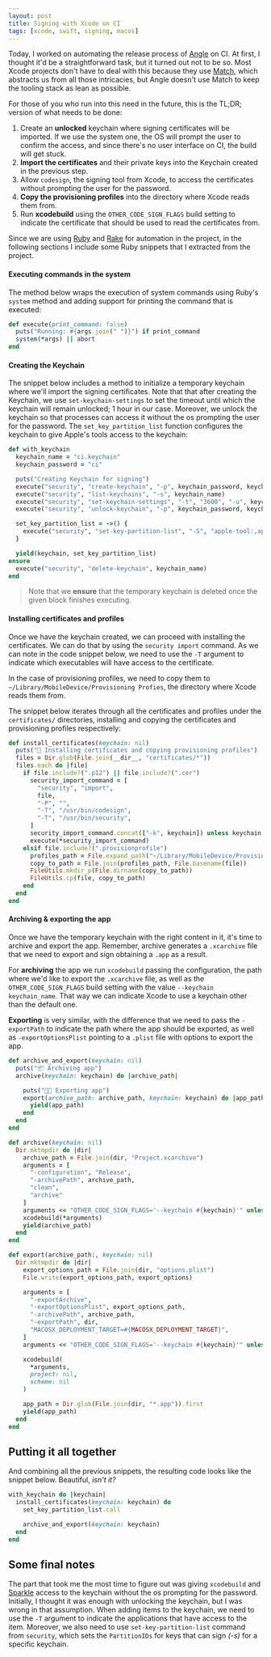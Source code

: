 ```yaml
---
layout: post
title: Signing with Xcode on CI
tags: [xcode, swift, signing, macos]
---
```


Today,
I worked on automating the release process of [Angle](https://angle.dev) on CI.
At first,
I thought it'd be a straightforward task,
but it turned out not to be so.
Most Xcode projects don't have to deal with this because they use [Match](https://fastlane.tools),
which abstracts us from all those intricacies,
but Angle doesn't use Match to keep the tooling stack as lean as possible.

For those of you who run into this need in the future, this is the TL;DR; version of what needs to be done:

1. Create an **unlocked** keychain where signing certificates will be imported.
   If we use the system one,
   the OS will prompt the user to confirm the access,
   and since there's no user interface on CI,
   the build will get stuck.
2. **Import the certificates** and their private keys into the Keychain created in the previous step.
3. Allow `codesign`,
   the signing tool from Xcode,
   to access the certificates without prompting the user for the password.
4. **Copy the provisioning profiles** into the directory where Xcode reads them from.
5. Run **xcodebuild** using the `OTHER_CODE_SIGN_FLAGS` build setting to indicate the certificate that should be used to read the certificates from.

Since we are using [Ruby](https://www.ruby-lang.org/en/) and [Rake](https://github.com/ruby/rake) for automation in the project,
in the following sections I include some Ruby snippets that I extracted from the project.

#### Executing commands in the system

The method below wraps the execution of system commands using Ruby's `system` method and adding support for printing the command that is executed:

```ruby
def execute(print_command: false)
  puts("Running: #{args.join(" ")}") if print_command
  system(*args) || abort
end
```

#### Creating the Keychain

The snippet below includes a method to initialize a temporary keychain where we'll import the signing certificates.
Note that that after creating the Keychain,
we use `set-keychain-settings` to set the timeout until which the keychain will remain unlocked; 1 hour in our case.
Moreover,
we unlock the keychain so that processes can access it without the os prompting the user for the password.
The `set_key_partition_list` function configures the keychain to give Apple's tools access to the keychain:

```rb
def with_keychain
  keychain_name = "ci.keychain"
  keychain_password = "ci"

  puts("Creating Keychain for signing")
  execute("security", "create-keychain", "-p", keychain_password, keychain_name)
  execute("security", "list-keychains", "-s", keychain_name)
  execute("security", "set-keychain-settings", "-t", "3600", "-u", keychain_name)
  execute("security", "unlock-keychain", "-p", keychain_password, keychain_name)

  set_key_partition_list = ->() {
    execute("security", "set-key-partition-list", "-S", "apple-tool:,apple:,codesign:", "-s", "-k", keychain_password, keychain_name)
  }

  yield(keychain, set_key_partition_list)
ensure
  execute("security", "delete-keychain", keychain_name)
end
```

> Note that we **ensure** that the temporary keychain is deleted once the given block finishes executing.

#### Installing certificates and profiles

Once we have the keychain created,
we can proceed with installing the certificates.
We can do that by using the `security import` command.
As we can note in the code snippet below,
we need to use the `-T` argument to indicate which executables will have access to the certificate.

In the case of provisioning profiles,
we need to copy them to `~/Library/MobileDevice/Provisioning Profies`,
the directory where Xcode reads them from.

The snippet below iterates through all the certificates and profiles under the `certificates/` directories,
installing and copying the certificates and provisioning profiles respectively:

```rb
def install_certificates(keychain: nil)
  puts("🔑 Installing certificates and copying provisioning profiles")
  files = Dir.glob(File.join(__dir__, "certificates/*"))
  files.each do |file|
    if file.include?(".p12") || file.include?(".cer")
      security_import_command = [
        "security", "import",
        file,
        "-P", "",
        "-T", "/usr/bin/codesign",
        "-T", "/usr/bin/security",
      ]
      security_import_command.concat(["-k", keychain]) unless keychain.nil?
      execute(*security_import_command)
    elsif file.include?(".provisionprofile")
      profiles_path = File.expand_path("~/Library/MobileDevice/Provisioning\ Profiles")
      copy_to_path = File.join(profiles_path, File.basename(file))
      FileUtils.mkdir_p(File.dirname(copy_to_path))
      FileUtils.cp(file, copy_to_path)
    end
  end
end
```

#### Archiving & exporting the app

Once we have the temporary keychain with the right content in it,
it's time to archive and export the app.
Remember,
archive generates a `.xcarchive` file that we need to export and sign obtaining a `.app` as a result.

For **archiving** the app we run `xcodebuild` passing the configuration,
the path where we'd like to export the `.xcarchive` file,
as well as the `OTHER_CODE_SIGN_FLAGS` build setting with the value `--keychain keychain_name`.
That way we can indicate Xcode to use a keychain other than the default one.

**Exporting** is very similar,
with the difference that we need to pass the `-exportPath` to indicate the path where the app should be exported,
as well as `-exportOptionsPlist` pointing to a `.plist` file with options to export the app.

```ruby
def archive_and_export(keychain: nil)
  puts("📦 Archiving app")
  archive(keychain: keychain) do |archive_path|

    puts("👩‍💻 Exporting app")
    export(archive_path: archive_path, keychain: keychain) do |app_path|
      yield(app_path)
    end
  end
end

def archive(keychain: nil)
  Dir.mktmpdir do |dir|
    archive_path = File.join(dir, "Project.xcarchive")
    arguments = [
      "-configuration", "Release",
      "-archivePath", archive_path,
      "clean",
      "archive"
    ]
    arguments << "OTHER_CODE_SIGN_FLAGS='--keychain #{keychain}'" unless keychain.nil?
    xcodebuild(*arguments)
    yield(archive_path)
  end
end

def export(archive_path:, keychain: nil)
  Dir.mktmpdir do |dir|
    export_options_path = File.join(dir, "options.plist")
    File.write(export_options_path, export_options)

    arguments = [
      "-exportArchive",
      "-exportOptionsPlist", export_options_path,
      "-archivePath", archive_path,
      "-exportPath", dir,
      "MACOSX_DEPLOYMENT_TARGET=#{MACOSX_DEPLOYMENT_TARGET}",
    ]
    arguments << "OTHER_CODE_SIGN_FLAGS='--keychain #{keychain}'" unless keychain.nil?

    xcodebuild(
      *arguments,
      project: nil,
      scheme: nil
    )

    app_path = Dir.glob(File.join(dir, "*.app")).first
    yield(app_path)
  end
end
```

## Putting it all together

And combining all the previous snippets,
the resulting code looks like the snippet below. Beautiful, _isn't it?_

```rb
with_keychain do |keychain|
  install_certificates(keychain: keychain) do
    set_key_partition_list.call

    archive_and_export(keychain: keychain)
  end
end
```

## Some final notes

The part that took me the most time to figure out was giving `xcodebuild` and [Sparkle](https://sparkle-project.org/) access to the keychain without the os prompting for the password.
Initially,
I thought it was enough with unlocking the keychain,
but I was wrong in that assumption.
When adding items to the keychain,
we need to use the `-T` argument to indicate the applications that have access to the item.
Moreover,
we also need to use `set-key-partition-list` command from `security`, which sets the `PartitionIDs` for keys that can sign _(-s)_ for a specific keychain.
